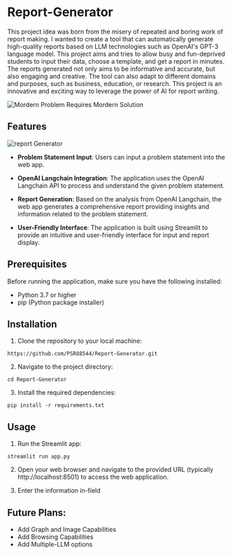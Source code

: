 # Report-Generator

This project idea was born from the misery of repeated and boring work of report making. I wanted to create a tool that can automatically generate high-quality reports based on LLM technologies such as OpenAI's GPT-3 language model. This project aims and tries to allow busy and fun-deprived students to input their data, choose a template, and get a report in minutes. The reports generated not only aims to be informative and accurate, but also engaging and creative. The tool can also adapt to different domains and purposes, such as business, education, or research. This project is an innovative and exciting way to leverage the power of AI for report writing.

![Mordern Problem Requires Mordern Solution](https://github.com/PSR88544/Report-Generator/assets/67272229/84400321-0042-463b-bd93-0e7ac394194d)

## Features
![report Generator](https://github.com/PSR88544/Report-Generator/assets/67272229/7e18789f-a48a-4211-9cef-419b6020a615)
*  **Problem Statement Input**: Users can input a problem statement into the web app.

*  **OpenAI Langchain Integration**: The application uses the OpenAI Langchain API to process and understand the given problem statement.

*  **Report Generation**: Based on the analysis from OpenAI Langchain, the web app generates a comprehensive report providing insights and information related to the problem statement.

*  **User-Friendly Interface**: The application is built using Streamlit to provide an intuitive and user-friendly interface for input and report display.

## Prerequisites
Before running the application, make sure you have the following installed:

* Python 3.7 or higher
*  pip (Python package installer)
## Installation
1.  Clone the repository to your local machine:
```
https://github.com/PSR88544/Report-Generator.git
```
2.  Navigate to the project directory:

```
cd Report-Generator
```
3.  Install the required dependencies:
```
pip install -r requirements.txt
```
## Usage
1.  Run the Streamlit app:

```
streamlit run app.py
```
2. Open your web browser and navigate to the provided URL (typically http://localhost:8501) to access the web application.

3. Enter the information in-field

## Future Plans:
* Add Graph and Image Capabilities
* Add Browsing Capabilities
* Add Multiple-LLM options

